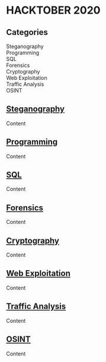 # HACKTOBER 2020

## Categories
<div id="TOC">
    <ul>
        <li>
            <a href="#Steganography">Steganography</a>
        </li>
        <li>
            <a href="#Programming">Programming</a>
        </li>
       <li>
            <a href="#SQL">SQL</a>
        </li>
       <li>
            <a href="#Forensics">Forensics</a>
        </li>
       <li>
            <a href="#Cryptography">Cryptography</a>
        </li>
       <li>
            <a href="#Web Exploitation">Web Exploitation</a>
        </li>
       <li>
            <a href="#Traffic Analysis">Traffic Analysis</a>
        </li>
        <li>
            <a href="#OSINT">OSINT</a>
        </li>      
    </ul>
</div>
<div id="Steganography">
    <h2>
        <a href="#TOC">Steganography</a>
    </h2>
    <p>
        Content
    </p>
</div>
<div id="Programming">
    <h2>
        <a href="#TOC">Programming</a>
    </h2>
    <p>
        Content
    </p>
</div>
<div id="SQL">
    <h2>
        <a href="#TOC">SQL</a>
    </h2>
    <p>
        Content
    </p>
</div>
<div id="Forensics">
    <h2>
        <a href="#TOC">Forensics</a>
    </h2>
    <p>
        Content
    </p>
</div>
<div id="Cryptography">
    <h2>
        <a href="#TOC">Cryptography</a>
    </h2>
    <p>
        Content
    </p>
</div>
<div id="Web Exploitation">
    <h2>
        <a href="#TOC">Web Exploitation</a>
    </h2>
    <p>
        Content
    </p>
</div>
<div id="Traffic Analysis">
    <h2>
        <a href="#TOC">Traffic Analysis</a>
    </h2>
    <p>
        Content
    </p>
</div>
<div id="OSINT">
    <h2>
        <a href="#TOC">OSINT</a>
    </h2>
    <p>
        Content
    </p>
</div>
